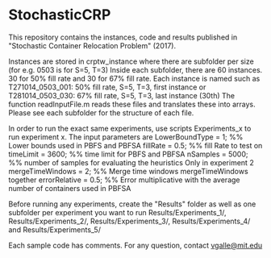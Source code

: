 # StochasticCRP

This repository contains the instances, code and results published in "Stochastic Container Relocation Problem" (2017).

Instances are stored in crptw_instance where there are subfolder per size (for e.g. 0503 is for S=5, T=3)
Inside each subfolder, there are 60 instances. 30 for 50% fill rate and 30 for 67% fill rate.
Each instance is named such as T271014_0503_001: 50% fill rate, S=5, T=3, first instance
or T281014_0503_030: 67% fill rate, S=5, T=3, last instance (30th)
The function readInputFile.m reads these files and translates these into arrays. Please see each subfolder for the structure of each file.

In order to run the exact same experiments, use scripts Experiments_x to run experiment x.
The input parameters are
LowerBoundType = 1; %% Lower bounds used in PBFS and PBFSA
fillRate = 0.5; %% fill Rate to test on
timeLimit = 3600; %% time limit for PBFS and PBFSA
nSamples = 5000; %% number of samples for evaluating the heuristics
Only in experiment 2
mergeTimeWindows = 2; %% Merge time windows mergeTimeWindows together
errorRelative = 0.5; %% Error multiplicative with the average number of containers used in PBFSA

Before running any experiments, create the "Results" folder as well as one subfolder per experiment you want to run
Results/Experiments_1/, Results/Experiments_2/, Results/Experiments_3/, Results/Experiments_4/ and Results/Experiments_5/

Each sample code has comments. For any question, contact vgalle@mit.edu
